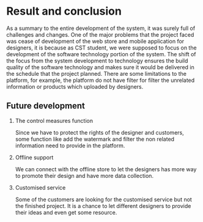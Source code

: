# Result and conclusion

As a summary to the entire development of the system, it was surely full of challenges and changes. One of the major problems that the project faced was cease of development of the web store and mobile application for designers, it is because as CST student, we were supposed to focus on the development of the software technology portion of the system. The shift of the focus from the system development to technology ensures the build quality of the software technology and makes sure it would be delivered in the schedule that the project planned. There are some limitations to the platform, for example, the platform do not have filter for filter the unrelated information or products which uploaded by designers.



## Future development

1. The control measures function

   Since we have to protect the rights of the designer and customers, some function like add the watermark and filter the non related information need to provide in the platform.

2. Offline support

   We can connect with the offline store to let the designers has more way to promote their design and have more data collection.

3. Customised service

   Some of the customers are looking for the customised service but not the finished project. It is a chance to let different designers to provide their ideas and even get some resource.
   